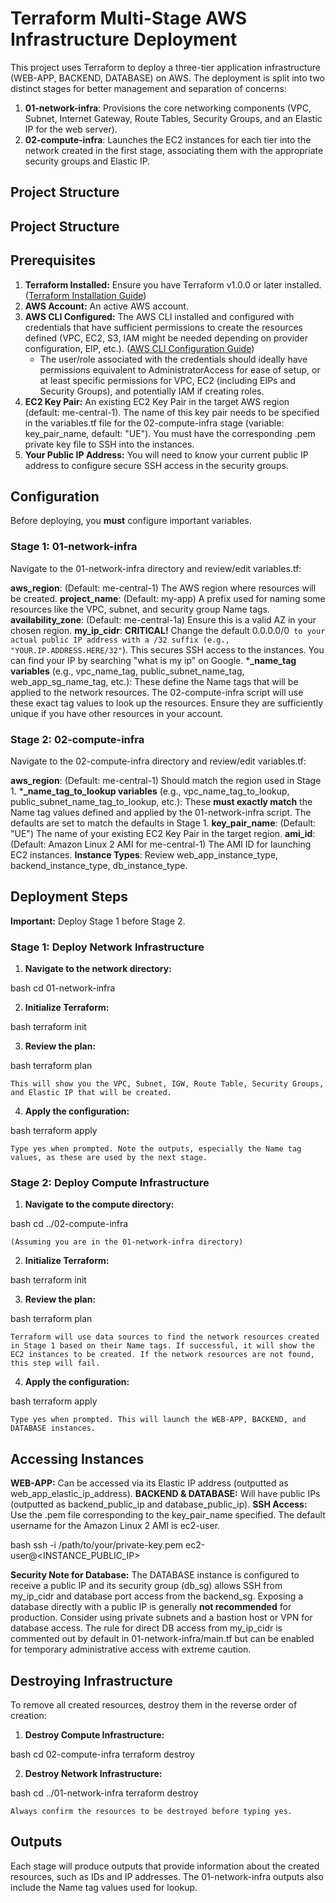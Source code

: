 # Terraform Multi-Stage AWS Infrastructure Deployment

This project uses Terraform to deploy a three-tier application infrastructure (WEB-APP, BACKEND, DATABASE) on AWS. The deployment is split into two distinct stages for better management and separation of concerns:

1.  **01-network-infra**: Provisions the core networking components (VPC, Subnet, Internet Gateway, Route Tables, Security Groups, and an Elastic IP for the web server).
2.  **02-compute-infra**: Launches the EC2 instances for each tier into the network created in the first stage, associating them with the appropriate security groups and Elastic IP.

## Project Structure

## Project Structure



## Prerequisites

1.  **Terraform Installed:** Ensure you have Terraform v1.0.0 or later installed. ([Terraform Installation Guide](https://learn.hashicorp.com/tutorials/terraform/install-cli))
2.  **AWS Account:** An active AWS account.
3.  **AWS CLI Configured:** The AWS CLI installed and configured with credentials that have sufficient permissions to create the resources defined (VPC, EC2, S3, IAM might be needed depending on provider configuration, EIP, etc.). ([AWS CLI Configuration Guide](https://docs.aws.amazon.com/cli/latest/userguide/cli-configure-quickstart.html))
    *   The user/role associated with the credentials should ideally have permissions equivalent to AdministratorAccess for ease of setup, or at least specific permissions for VPC, EC2 (including EIPs and Security Groups), and potentially IAM if creating roles.
4.  **EC2 Key Pair:** An existing EC2 Key Pair in the target AWS region (default: me-central-1). The name of this key pair needs to be specified in the variables.tf file for the 02-compute-infra stage (variable: key_pair_name, default: "UE"). You must have the corresponding .pem private key file to SSH into the instances.
5.  **Your Public IP Address:** You will need to know your current public IP address to configure secure SSH access in the security groups.

## Configuration

Before deploying, you **must** configure important variables.

### Stage 1: 01-network-infra

Navigate to the 01-network-infra directory and review/edit variables.tf:

  **aws_region**: (Default: me-central-1) The AWS region where resources will be created.
  **project_name**: (Default: my-app) A prefix used for naming some resources like the VPC, subnet, and security group Name tags.
  **availability_zone**: (Default: me-central-1a) Ensure this is a valid AZ in your chosen region.
  **my_ip_cidr**: **CRITICAL!** Change the default 0.0.0.0/0` to your actual public IP address with a /32 suffix (e.g., "YOUR.IP.ADDRESS.HERE/32"`). This secures SSH access to the instances. You can find your IP by searching "what is my ip" on Google.
  ***_name_tag variables** (e.g., vpc_name_tag, public_subnet_name_tag, web_app_sg_name_tag, etc.): These define the Name tags that will be applied to the network resources. The 02-compute-infra script will use these exact tag values to look up the resources. Ensure they are sufficiently unique if you have other resources in your account.

### Stage 2: 02-compute-infra

Navigate to the 02-compute-infra directory and review/edit variables.tf:

  **aws_region**: (Default: me-central-1) Should match the region used in Stage 1.
  ***_name_tag_to_lookup variables** (e.g., vpc_name_tag_to_lookup, public_subnet_name_tag_to_lookup, etc.): These **must exactly match** the Name tag values defined and applied by the 01-network-infra script. The defaults are set to match the defaults in Stage 1.
  **key_pair_name**: (Default: "UE") The name of your existing EC2 Key Pair in the target region.
  **ami_id**: (Default: Amazon Linux 2 AMI for me-central-1) The AMI ID for launching EC2 instances.
  **Instance Types**: Review web_app_instance_type, backend_instance_type, db_instance_type.

## Deployment Steps

**Important:** Deploy Stage 1 before Stage 2.

### Stage 1: Deploy Network Infrastructure

1.  **Navigate to the network directory:**
    
bash
    cd 01-network-infra
    
2.  **Initialize Terraform:**
    
bash
    terraform init
    
3.  **Review the plan:**
    
bash
    terraform plan
    
    This will show you the VPC, Subnet, IGW, Route Table, Security Groups, and Elastic IP that will be created.
4.  **Apply the configuration:**
    
bash
    terraform apply
    
    Type yes when prompted. Note the outputs, especially the Name tag values, as these are used by the next stage.

### Stage 2: Deploy Compute Infrastructure

1.  **Navigate to the compute directory:**
    
bash
    cd ../02-compute-infra 
    
    (Assuming you are in the 01-network-infra directory)
2.  **Initialize Terraform:**
    
bash
    terraform init
    
3.  **Review the plan:**
    
bash
    terraform plan
    
    Terraform will use data sources to find the network resources created in Stage 1 based on their Name tags. If successful, it will show the EC2 instances to be created. If the network resources are not found, this step will fail.
4.  **Apply the configuration:**
    
bash
    terraform apply
    
    Type yes when prompted. This will launch the WEB-APP, BACKEND, and DATABASE instances.

## Accessing Instances

  **WEB-APP:** Can be accessed via its Elastic IP address (outputted as web_app_elastic_ip_address).
  **BACKEND & DATABASE:** Will have public IPs (outputted as backend_public_ip and database_public_ip).
  **SSH Access:** Use the .pem file corresponding to the key_pair_name specified. The default username for the Amazon Linux 2 AMI is ec2-user.
    
bash
    ssh -i /path/to/your/private-key.pem ec2-user@<INSTANCE_PUBLIC_IP>
    

**Security Note for Database:** The DATABASE instance is configured to receive a public IP and its security group (db_sg) allows SSH from my_ip_cidr and database port access from the backend_sg. Exposing a database directly with a public IP is generally **not recommended** for production. Consider using private subnets and a bastion host or VPN for database access. The rule for direct DB access from my_ip_cidr is commented out by default in 01-network-infra/main.tf but can be enabled for temporary administrative access with extreme caution.

## Destroying Infrastructure

To remove all created resources, destroy them in the reverse order of creation:

1.  **Destroy Compute Infrastructure:**
    
bash
    cd 02-compute-infra
    terraform destroy
    
2.  **Destroy Network Infrastructure:**
    
bash
    cd ../01-network-infra
    terraform destroy
    
    Always confirm the resources to be destroyed before typing yes.

## Outputs

Each stage will produce outputs that provide information about the created resources, such as IDs and IP addresses. The 01-network-infra outputs also include the Name tag values used for lookup.